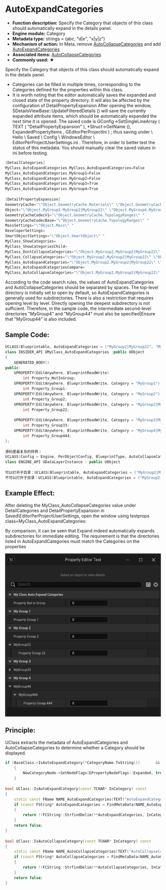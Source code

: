 # AutoExpandCategories

- **Function description:** Specify the Category that objects of this class should automatically expand in the details panel.
- **Engine module:** Category
- **Metadata type:** strings = (abc, "d|e", "x|y|z")
- **Mechanism of action:** In Meta, remove [AutoCollapseCategories](../../../../Meta/DetailsPanel/AutoCollapseCategories.md) and add [AutoExpandCategories](../../../../Meta/DetailsPanel/AutoExpandCategories.md)
- **Associated items:** [AutoCollapseCategories](../AutoCollapseCategories/AutoCollapseCategories.md)
- **Commonly used:** ★

Specify the Category that objects of this class should automatically expand in the details panel.

- Categories can be filled in multiple times, corresponding to the Categories defined for the properties within this class.
- It is worth noting that the editor automatically saves the expanded and closed state of the property directory. It will also be affected by the configuration of DetailPropertyExpansion After opening the window, SDetailsViewBase::UpdateFilteredDetails () will save the currently expanded attribute items, which should be automatically expanded the next time it is opened. The saved code is GConfig->SetSingleLineArray ( TEXT ( "DetailPropertyExpansion" ), *Struct->GetName (), ExpandedPropertyItems , GEditorPerProjectIni ) ; thus saving under \ Hello \ Saved \ Config \ WindowsEditor \ EditorPerProjectUserSettings.ini . Therefore, in order to better test the status of this metadata. You should manually clear the saved values in ini before testing.

```cpp
[DetailCategories]
MyClass_AutoExpandCategories.MyClass_AutoExpandCategories=False
MyClass_AutoExpandCategories.MyGroup1=False
MyClass_AutoExpandCategories.MyGroup2=False
MyClass_AutoExpandCategories.MyGroup3=True
MyClass_AutoExpandCategories.MyGroup4=True

[DetailPropertyExpansion]
GeometryCache="\"Object.GeometryCache.Materials\" \"Object.GeometryCache.Tracks\" "
Object="\"Object.MyGroup2.MyGroup2|MyGroup22\" \"Object.MyGroup4.MyGroup4|MyGroup44\" \"Object.MyGroup4.MyGroup4|MyGroup44.MyGroup4|MyGroup44|MyGroup444\" "
GeometryCacheCodecV1="\"Object.GeometryCache.TopologyRanges\" "
GeometryCacheCodecBase="\"Object.GeometryCache.TopologyRanges\" "
MassSettings="\"Object.Mass\" "
DeveloperSettings=
SmartObjectSettings="\"Object.SmartObject\" "
MyClass_ShowCategories=
MyClass_ShowCategoriesChild=
MyClass_DontCollapseCategories="\"Object.MyGroup2.MyGroup2|MyGroup22\" \"Object.MyGroup3.MyGroup3|MyGroup33\" \"Object.MyGroup3.MyGroup3|MyGroup33.MyGroup3|MyGroup33|MyGroup333\" "
MyClass_CollapseCategories="\"Object.MyGroup2.MyGroup2|MyGroup22\" \"Object.MyGroup3.MyGroup3|MyGroup33\" \"Object.MyGroup3.MyGroup3|MyGroup33.MyGroup3|MyGroup33|MyGroup333\" "
MyClass_AutoExpandCategories="\"Object.MyGroup2.MyGroup2|MyGroup22\" \"Object.MyGroup4.MyGroup4|MyGroup44\" \"Object.MyGroup4.MyGroup4|MyGroup44.MyGroup4|MyGroup44|MyGroup444\" "
MyClass_AutoExpandCategoriesCompare=
MyClass_AutoCollapseCategories="\"Object.MyGroup2.MyGroup2|MyGroup22\" \"Object.MyGroup4.MyGroup4|MyGroup44\" \"Object.MyGroup4.MyGroup4|MyGroup44.MyGroup4|MyGroup44|MyGroup444\" "
```

According to the code search rules, the values of AutoExpandCategories and AutoCollapseCategories should be separated by spaces. The top-level directory is initially set to open by default, so AutoExpandCategories is generally used for subdirectories. There is also a restriction that requires opening level by level. Directly opening the deepest subdirectory is not sufficient. Therefore, in the sample code, the intermediate second-level directories "MyGroup4" and "MyGroup44" must also be specified|Ensure that "MyGroup44" is also included.

## Sample Code:

```cpp
UCLASS(Blueprintable, AutoExpandCategories = ("MyGroup2|MyGroup22", "MyGroup4|MyGroup44","MyGroup4|MyGroup44|MyGroup444"))
class INSIDER_API UMyClass_AutoExpandCategories :public UObject
{
	GENERATED_BODY()
public:
	UPROPERTY(EditAnywhere, BlueprintReadWrite)
		int Property_NotInGroup;
	UPROPERTY(EditAnywhere, BlueprintReadWrite, Category = "MyGroup1")
		int Property_Group1;
	UPROPERTY(EditAnywhere, BlueprintReadWrite, Category = "MyGroup2")
		int Property_Group2;
	UPROPERTY(EditAnywhere, BlueprintReadWrite, Category = "MyGroup2|MyGroup22")
		int Property_Group22;

	UPROPERTY(EditAnywhere, BlueprintReadWrite, Category = "MyGroup3|MyGroup33")
		int Property_Group33;
	UPROPERTY(EditAnywhere, BlueprintReadWrite, Category = "MyGroup4|MyGroup44|MyGroup444")
		int Property_Group444;
};

源码里最复杂的样例：
UCLASS(Config = Engine, PerObjectConfig, BlueprintType, AutoCollapseCategories = ("Data Layer|Advanced"), AutoExpandCategories = ("Data Layer|Editor", "Data Layer|Advanced|Runtime"))
class ENGINE_API UDataLayerInstance : public UObject

可以打开子目录：UCLASS(Blueprintable, AutoExpandCategories = ("MyGroup2|MyGroup22", "MyGroup4|MyGroup44","MyGroup4|MyGroup44|MyGroup444"))
不可以打开子目录：UCLASS(Blueprintable, AutoExpandCategories = ("MyGroup2|MyGroup22", "MyGroup4|MyGroup44|MyGroup444"))
```

## Example Effect:

After deleting the MyClass_AutoCollapseCategories value under DetailCategories and DetailPropertyExpansion in Saved\EditorPerProjectUserSettings, open the window using testprops class=MyClass_AutoExpandCategories:

By comparison, it can be seen that Expand indeed automatically expands subdirectories for immediate editing. The requirement is that the directories listed in AutoExpandCategories must match the Categories on the properties

![Untitled](Untitled.png)

## Principle:

UClass extracts the metadata of AutoExpandCategories and AutoCollapseCategories to determine whether a Category should be displayed.

```cpp
if (BaseClass->IsAutoExpandCategory(*CategoryName.ToString())		&&	!BaseClass->IsAutoCollapseCategory(*CategoryName.ToString()))
	{
		NewCategoryNode->SetNodeFlags(EPropertyNodeFlags::Expanded, true);
	}

bool UClass::IsAutoExpandCategory(const TCHAR* InCategory) const
{
	static const FName NAME_AutoExpandCategories(TEXT("AutoExpandCategories"));
	if (const FString* AutoExpandCategories = FindMetaData(NAME_AutoExpandCategories))
	{
		return !!FCString::StrfindDelim(**AutoExpandCategories, InCategory, TEXT(" "));
	}
	return false;
}

bool UClass::IsAutoCollapseCategory(const TCHAR* InCategory) const
{
	static const FName NAME_AutoCollapseCategories(TEXT("AutoCollapseCategories"));
	if (const FString* AutoCollapseCategories = FindMetaData(NAME_AutoCollapseCategories))
	{
		return !!FCString::StrfindDelim(**AutoCollapseCategories, InCategory, TEXT(" "));
	}
	return false;
}

```